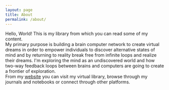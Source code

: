 ```yaml
---
layout: page
title: About
permalink: /about/
---
```


Hello, World! This is my library from which you can read some of my content.
<br>
My primary purpose is building a brain computer network to create virtual dreams in order to empower individuals to discover alternative states of mind and by returning to reality break free from infinite loops and realize their dreams. I'm exploring the mind as an undiscovered world and how two-way feedback loops between brains and computers are going to create a frontier of exploration.
<br>
From my [website](https://linkdaniel.org) you can visit my virtual library, browse through my journals and notebooks or connect through other platforms.
